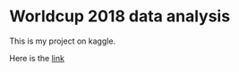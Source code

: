 # Worldcup 2018 data analysis

This is my project on kaggle.

Here is the [link](https://www.kaggle.com/benjamindkluong/wordcup2018/edit)

